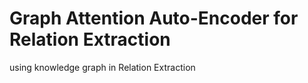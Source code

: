 # Graph Attention Auto-Encoder for Relation Extraction
using knowledge graph in Relation Extraction
